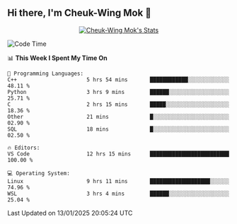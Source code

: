 ## Hi there, I'm Cheuk-Wing Mok 👋

<!--
**mozro0327/mozro0327** is a ✨ _special_ ✨ repository because its `README.md` (this file) appears on your GitHub profile.

Here are some ideas to get you started:

- 🔭 I’m currently working on ...
- 🌱 I’m currently learning ...
- 👯 I’m looking to collaborate on ...
- 🤔 I’m looking for help with ...
- 💬 Ask me about ...
- 📫 How to reach me: ...
- 😄 Pronouns: ...
- ⚡ Fun fact: ...
-->

<p align="center">
  <a href="https://github.com/mozro0327" class="rich-diff-level-one">
    <img src="https://github-readme-stats.vercel.app/api?username=mozro0327&title_color=333&text_color=777" alt="Cheuk-Wing Mok's Stats" >
    <!-- &hide=issues
    <img src="https://github-readme-stats.vercel.app/api?username=mozro0327&hide=issues&title_color=333&text_color=777" alt="Cheuk-Wing Mok's Stats" >
    -->
  </a>
</p>

<!--START_SECTION:waka-->
![Code Time](http://img.shields.io/badge/Code%20Time-3%2C177%20hrs%2037%20mins-blue)

📊 **This Week I Spent My Time On** 

```text
💬 Programming Languages: 
C++                      5 hrs 54 mins       ████████████░░░░░░░░░░░░░   48.11 % 
Python                   3 hrs 9 mins        ██████░░░░░░░░░░░░░░░░░░░   25.71 % 
C                        2 hrs 15 mins       █████░░░░░░░░░░░░░░░░░░░░   18.36 % 
Other                    21 mins             █░░░░░░░░░░░░░░░░░░░░░░░░   02.90 % 
SQL                      18 mins             █░░░░░░░░░░░░░░░░░░░░░░░░   02.50 % 

🔥 Editors: 
VS Code                  12 hrs 15 mins      █████████████████████████   100.00 % 

💻 Operating System: 
Linux                    9 hrs 11 mins       ███████████████████░░░░░░   74.96 % 
WSL                      3 hrs 4 mins        ██████░░░░░░░░░░░░░░░░░░░   25.04 % 
```


 Last Updated on 13/01/2025 20:05:24 UTC
<!--END_SECTION:waka-->
